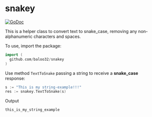 # snakey
[![GoDoc](https://godoc.org/github.com/baloo32/snakey?status.svg)](https://godoc.org/github.com/baloo32/snakey)

This is a helper class to convert text to snake_case, removing any non-alphanumeric characters and spaces.

To use, import the package:

```go
import (
  github.com/baloo32/snakey
)
```
Use method `TextToSnake` passing a string to receive a **snake_case** response:

```go
s := "This is my string-example!!!"
res := snakey.TextToSnake(s)
```
Output
```
this_is_my_string_example
````